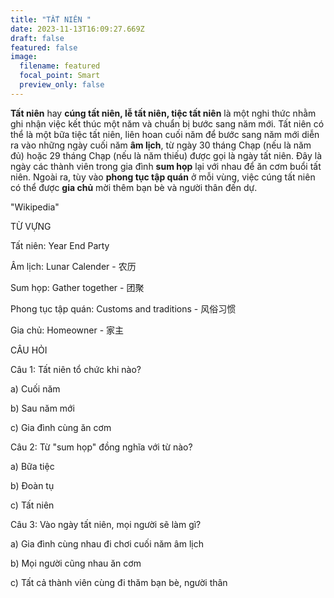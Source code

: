 ```yaml
---
title: "TẤT NIÊN "
date: 2023-11-13T16:09:27.669Z
draft: false
featured: false
image:
  filename: featured
  focal_point: Smart
  preview_only: false
---
```

**Tất niên** hay **cúng tất niên, lễ tất niên, tiệc tất niên** là một nghi thức nhằm ghi nhận việc kết thúc một năm và chuẩn bị bước sang năm mới. Tất niên có thể là một bữa tiệc tất niên, liên hoan cuối năm để bước sang năm mới diễn ra vào những ngày cuối năm **âm lịch**, từ ngày 30 tháng Chạp (nếu là năm đủ) hoặc 29 tháng Chạp (nếu là năm thiếu) được gọi là ngày tất niên. Đây là ngày các thành viên trong gia đình **sum họp** lại với nhau để ăn cơm buổi tất niên. Ngoài ra, tùy vào **phong tục tập quán** ở mỗi vùng, việc cúng tất niên có thể được **gia chủ** mời thêm bạn bè và người thân đến dự.

"Wikipedia"

TỪ VỰNG

Tất niên: Year End Party

Âm lịch: Lunar Calender - 农历

Sum họp: Gather together - 团聚

Phong tục tập quán: Customs and traditions - 风俗习惯

Gia chủ: Homeowner - 家主

CÂU HỎI

Câu 1: Tất niên tổ chức khi nào?

a) Cuối năm

b) Sau năm mới

c) Gia đình cùng ăn cơm



Câu 2: Từ "sum họp" đồng nghĩa với từ nào?

a) Bữa tiệc

b) Đoàn tụ

c) Tất niên



Câu 3: Vào ngày tất niên, mọi người sẽ làm gì?

a) Gia đình cùng nhau đi chơi cuối năm âm lịch

b) Mọi người cũng nhau ăn cơm

c) Tất cả thành viên cùng đi thăm bạn bè, người thân